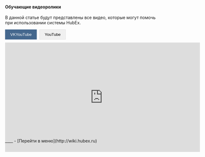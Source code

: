 #### Обучающие видеоролики
В данной статье будут представлены все видео, которые могут помочь при использовании системы HubEx.
<html>
<meta charset="utf-8">
<title>Быстрый переход внутри документа</title>
<head>
     <style>
          .video-source-selector {
          margin-bottom: 10px;
          }
          .source-btn {
            padding: 8px 16px;
            background: #f0f0f0;
            border: 1px solid #ddd;
            cursor: pointer;
            margin-right: 5px;
          }
          .source-btn.active {
            background: #45688e;
            color: white;
            border-color: #45688e;
          }
          .video-frame {
            width: 560px;
            height: 315px;
          }
     </style>
</head>

<body>

<div class="video-player-container">
  <div class="video-source-selector">
    <button class="source-btn active" data-source="youtube">VKYouTube</button>
    <button class="source-btn" data-source="vk">YouTube</button>
  </div>
  
  <div class="video-embed">
    <!-- VK плеер (по умолчанию видимый) -->
    <div class="video-frame vk-frame" style="display: block;">
      <iframe src="https://vkvideo.ru/video_ext.php?oid=-56338600&id=456246619&hd=1&autoplay=1" width="640" height="360" allow="autoplay; encrypted-media; fullscreen; picture-in-picture; screen-wake-lock;" frameborder="0" allowfullscreen></iframe>
    </div>
    <!-- YouTubeVK плеер (изначально скрыт) -->
    <div class="video-frame youtube-frame" style="display: none;">
      <iframe width="560" height="315" src="https://www.youtube.com/embed/KZbrcQg4IKY" frameborder="0" allowfullscreen></iframe>
    </div>
  </div>
</div>

<script>
    document.querySelectorAll('.source-btn').forEach(button => {
        button.addEventListener('click', function() {
            // Удаляем активный класс у всех кнопок
            document.querySelectorAll('.source-btn').forEach(btn => {
                btn.classList.remove('active');
            });
            
            // Добавляем активный класс текущей кнопке
            this.classList.add('active');
            
            // Скрываем все плееры
            document.querySelectorAll('.video-frame').forEach(frame => {
                frame.style.display = 'none';
            });
            
            // Показываем выбранный плеер
            const source = this.getAttribute('data-source');
            document.querySelector(`.${source}-frame`).style.display = 'block';
        });
    });
</script>

</body>
</html>
____
- [Перейти в меню](http://wiki.hubex.ru)
